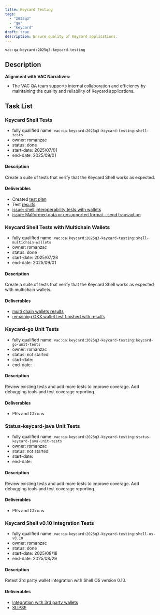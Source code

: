 ```yaml
---
title: Keycard Testing 
tags:
  - "2025q3"
  - "qa"
  - "keycard"  
draft: true  
description: Ensure quality of Keycard applications.
---
```


`vac:qa:keycard:2025q3-keycard-testing`

## Description

**Alignment with VAC Narratives:**

* The VAC QA team supports internal collaboration and efficiency
  by maintaining the quality and reliability of Keycard applications.

## Task List

### Keycard Shell Tests

* fully qualified name: `vac:qa:keycard:2025q3-keycard-testing:shell-tests`
* owner: romanzac
* status: done
* start-date: 2025/07/01
* end-date: 2025/09/01

#### Description
Create a suite of tests that verify that the Keycard Shell works as expected.

#### Deliverables
- Created [test plan](https://www.notion.so/Keycard-Shell-Test-Plan-2298f96fb65c8051b7f6edd281ad3372?source=copy_link)
- Test [results](https://www.notion.so/Keycard-Shell-Test-Results-22b8f96fb65c80faa06fcc195373624b?source=copy_link)
- [issue: shell interoperability tests with wallets](https://github.com/keycard-tech/keycard-shell/issues/81)
- [issue: Malformed data or unsupported format - send transaction](https://github.com/keycard-tech/keycard-shell/issues/145)

### Keycard Shell Tests with Multichain Wallets

* fully qualified name: `vac:qa:keycard:2025q3-keycard-testing:shell-multichain-wallets`
* owner: romanzac
* status: done
* start-date: 2025/07/28
* end-date: 2025/09/01

#### Description
Create a suite of tests that verify that the Keycard Shell works as expected with multichain wallets.

#### Deliverables
- [multi chain wallets results](https://www.notion.so/Keycard-Shell-Test-Results-22b8f96fb65c80faa06fcc195373624b?source=copy_link)
- [remaining OKX wallet test finished with results](https://www.notion.so/Keycard-Shell-Test-Results-22b8f96fb65c80faa06fcc195373624b?source=copy_link)

### Keycard-go Unit Tests

* fully qualified name: `vac:qa:keycard:2025q3-keycard-testing:keycard-go-unit-tests`
* owner: romanzac
* status: not started
* start-date: 
* end-date: 

#### Description
Review existing tests and add more tests to improve coverage. Add debugging tools and test coverage reporting.

#### Deliverables
- PRs and CI runs

### Status-keycard-java Unit Tests

* fully qualified name: `vac:qa:keycard:2025q3-keycard-testing:status-keycard-java-unit-tests`
* owner: romanzac
* status: not started
* start-date: 
* end-date: 

#### Description
Review existing tests and add more tests to improve coverage. Add debugging tools and test coverage reporting.

#### Deliverables
- PRs and CI runs

### Keycard Shell v0.10 Integration Tests

* fully qualified name: `vac:qa:keycard:2025q3-keycard-testing:shell-os-v0.10`
* owner: romanzac
* status: done
* start-date: 2025/08/18
* end-date: 2025/08/29

#### Description
Retest 3rd party wallet integration with Shell OS version 0.10.

#### Deliverables
- [Integration with 3rd party wallets](https://www.notion.so/3rd-Party-Wallet-Integration-Smoke-Test-2578f96fb65c80d8b7d2c5ab30addd0e?source=copy_link)
- [SLIP39](https://www.notion.so/2548f96fb65c8036961ef84e3cbc71cc?v=2548f96fb65c80b0b2ed000c09db9e3a&source=copy_link)
